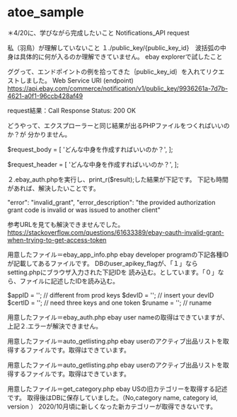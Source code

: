 # atoe_sample
＊4/20に、学びながら完成したいこと
Notifications_API request

私（羽鳥）が理解していないこと
１./public_key/{public_key_id}　波括弧の中身は具体的に何が入るのか理解できていません。
ebay explorerで試したこと

ググって、エンドポイントの例を拾ってきた｛public_key_id｝を入れてリクエストしました。
Web Service URI (endpoint)
https://api.ebay.com/commerce/notification/v1/public_key/9936261a-7d7b-4621-a0f1-96ccb428af49

request結果：Call Response Status: 200 OK

どうやって、エクスプローラーと同じ結果が出るPHPファイルをつくればいいのか？が
分かりません。

$request_body = [
 'どんな中身を作成すればいいのか？',
];

$request_header = [
 'どんな中身を作成すればいいのか？',
];

２.ebay_auth.phpを実行し、print_r($result);した結果が下記です。
下記も時間があれば、解決したいことです。

"error": "invalid_grant",
"error_description": "the provided authorization grant code is invalid or was issued to another client"

参考URLを見ても解決できませんでした。
https://stackoverflow.com/questions/61633389/ebay-oauth-invalid-grant-when-trying-to-get-access-token


用意したファイル＝ebay_app_info.php
ebay developer programの下記各種IDが記載してあるファイルです。
DBのuser_apikey_flagが、「１」ならsetting.phpにブラウザ入力された下記IDを
読み込む。としています。「０」なら、ファイルに記述したIDを読み込む。

  $appID  = '';   // different from prod keys
  $devID  = '';   // insert your devID
  $certID = '';   // need three keys and one token
  $runame = '';  // runame


用意したファイル＝ebay_auth.php
ebay user nameの取得はできていますが、上記２.エラーが解決できません。

用意したファイル＝auto_getlisting.php
ebay userのアクティブ出品リストを取得するファイルです。取得はできています。

用意したファイル＝auto_getlisting.php
ebay userのアクティブ出品リストを取得するファイルです。取得はできています。

用意したファイル＝get_category.php
ebay USの旧カテゴリーを取得する記述です。
取得後はDBに保存していました。（No,category name, category id, version ）
2020/10月頃に新しくなった新カテゴリーが取得できないです。





